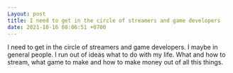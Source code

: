 ```yaml
---
Layout: post
title: I need to get in the circle of streamers and game developers
date: 2021-10-16 08:06:51 +0700
---
```

I need to get in the circle of streamers and game developers. I maybe
in general people. I run out of ideas what to do with my life. What
and how to stream, what game to make and how to make money out of all
this things.
